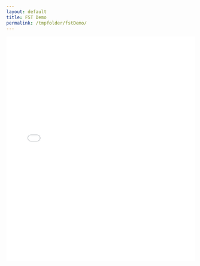 ```yaml
---
layout: default
title: FST Demo
permalink: /tmpfolder/fstDemo/
---
```


<iframe src="fstDemo.html" width="100%" height="600px" style="border:none;"></iframe>
